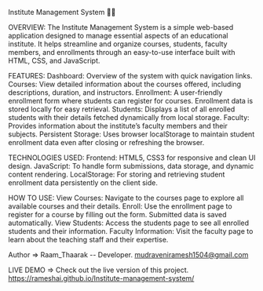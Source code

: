 Institute Management System 📔📔

OVERVIEW:
The Institute Management System is a simple web-based application designed to manage essential aspects of an educational institute.
It helps streamline and organize courses, students, faculty members, and enrollments through an easy-to-use interface built with HTML, CSS, and JavaScript.

FEATURES:
Dashboard: Overview of the system with quick navigation links.
Courses: View detailed information about the courses offered, including descriptions, duration, and instructors.
Enrollment: A user-friendly enrollment form where students can register for courses. Enrollment data is stored locally for easy retrieval.
Students: Displays a list of all enrolled students with their details fetched dynamically from local storage.
Faculty: Provides information about the institute’s faculty members and their subjects.
Persistent Storage: Uses browser localStorage to maintain student enrollment data even after closing or refreshing the browser.

TECHNOLOGIES USED:
Frontend: HTML5, CSS3 for responsive and clean UI design.
JavaScript: To handle form submissions, data storage, and dynamic content rendering.
LocalStorage: For storing and retrieving student enrollment data persistently on the client side.

HOW TO USE:
View Courses: Navigate to the courses page to explore all available courses and their details.
Enroll: Use the enrollment page to register for a course by filling out the form. Submitted data is saved automatically.
View Students: Access the students page to see all enrolled students and their information.
Faculty Information: Visit the faculty page to learn about the teaching staff and their expertise.

Author =>
Raam_Thaarak -- Developer.
mudraveniramesh1504@gmail.com 

LIVE DEMO => 
Check out the live version of this project.
https://rameshai.github.io/Institute-management-system/

